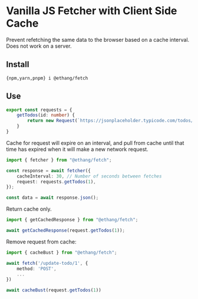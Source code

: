 # Vanilla JS Fetcher with Client Side Cache

Prevent refetching the same data to the browser based on a cache interval. Does not work on a server.

## Install

```shell
{npm,yarn,pnpm} i @ethang/fetch
```

## Use

```typescript
export const requests = {
    getTodos(id: number) {
        return new Request(`https://jsonplaceholder.typicode.com/todos/${id}`);
    }
}
```

Cache for request will expire on an interval, and pull from cache until that time has expired when it will make a new network request.

```typescript
import { fetcher } from "@ethang/fetch";

const response = await fetcher({
    cacheInterval: 30, // Number of seconds between fetches
    request: requests.getTodos(1),
});

const data = await response.json();
```

Return cache only.

```typescript
import { getCachedResponse } from "@ethang/fetch";

await getCachedResponse(request.getTodos(1));
```

Remove request from cache:

```typescript
import { cacheBust } from "@ethang/fetch";

await fetch('/update-todo/1', {
    method: 'POST',
    ...
})

await cacheBust(request.getTodos(1))
```

